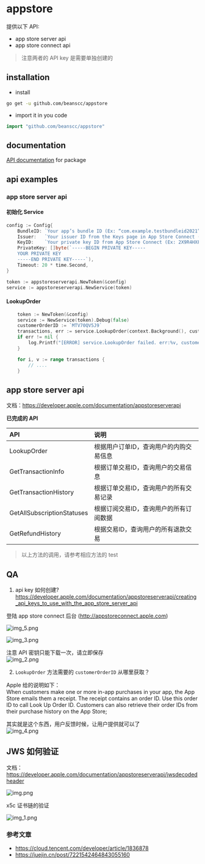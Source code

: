 # appstore

提供以下 API:
- app store server api
- app store connect api

> 注意两者的 API key 是需要单独创建的

## installation

- install
```bash
go get -u github.com/beanscc/appstore
```

- import it in you code
```go
import "github.com/beanscc/appstore"
```

## documentation

[API documentation](https://pkg.go.dev/github.com/beanscc/appstore) for package

## api examples


### app store server api

#### 初始化 Service

```go
config := Config{
    BundleID: `Your app’s bundle ID (Ex: “com.example.testbundleid2021”)`,
    Issuer:   `Your issuer ID from the Keys page in App Store Connect (Ex: "57246542-96fe-1a63-e053-0824d011072a")`,
    KeyID:    `Your private key ID from App Store Connect (Ex: 2X9R4HXF34)`,
    PrivateKey: []byte(`-----BEGIN PRIVATE KEY-----
    YOUR PRIVATE KEY
    -----END PRIVATE KEY-----`),
    Timeout: 20 * time.Second,
}

token := appstoreserverapi.NewToken(&config)
service := appstoreserverapi.NewService(token)
```

#### LookupOrder

```go
	token := NewToken(&config)
	service := NewService(token).Debug(false)
	customerOrderID := `MTV70QV5J9`
	transactions, err := service.LookupOrder(context.Background(), customerOrderID)
	if err != nil {
		log.Printf("[ERROR] service.LookupOrder failed. err:%v, customerOrderID:%s", err, customerOrderID)
	}

	for i, v := range transactions {
		// ....
	}
```

## app store server api
文档：https://developer.apple.com/documentation/appstoreserverapi

**已完成的 API**

| API | 说明                 |
| :--- |:-------------------|
|LookupOrder| 根据用户订单ID，查询用户的内购交易信息  |
|GetTransactionInfo| 根据订单交易ID，查询用户的交易信息    |
|GetTransactionHistory| 根据订单交易ID，查询用户的所有交易记录  |
|GetAllSubscriptionStatuses| 根据订阅交易ID，查询用户的所有订阅数据  |
|GetRefundHistory| 根据交易ID，查询用户的所有退款交易 |

> 以上方法的调用，请参考相应方法的 test

## QA

1. api key 如何创建?          
https://developer.apple.com/documentation/appstoreserverapi/creating_api_keys_to_use_with_the_app_store_server_api

登陆 app store connect 后台 (http://appstoreconnect.apple.com)

![img_5.png](img_5.png)

![img_3.png](img_3.png)

注意 API 密钥只能下载一次，请立即保存       
![img_2.png](img_2.png)

2. `LookupOrder` 方法需要的 `customerOrderID` 从哪里获取？ 

Apple 给的说明如下：       
When customers make one or more in-app purchases in your app, the App Store emails them a receipt. The receipt contains an order ID. Use this order ID to call Look Up Order ID. Customers can also retrieve their order IDs from their purchase history on the App Store;

其实就是这个东西，用户反馈时候，让用户提供就可以了       
![img_4.png](img_4.png)

## JWS 如何验证

文档：https://developer.apple.com/documentation/appstoreserverapi/jwsdecodedheader

![img.png](img.png)

x5c 证书链的验证  

![img_1.png](img_1.png)

### 参考文章
- https://cloud.tencent.com/developer/article/1836878
- https://juejin.cn/post/7221542464843055160